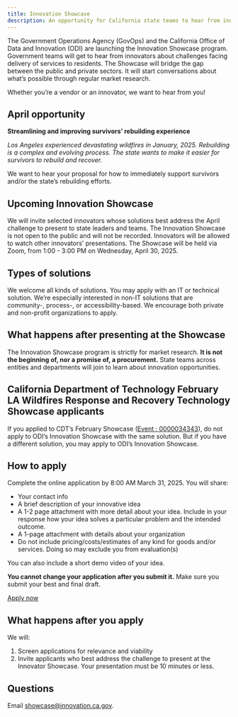 ```yaml
---
title: Innovation Showcase
description: An opportunity for California state teams to hear from innovators about challenges facing delivery of services to residents.
---
```


<p class="text-lead">The Government Operations Agency (GovOps) and the California Office of Data and Innovation (ODI) are launching the Innovation Showcase program. Government teams will get to hear from innovators about challenges facing delivery of services to residents. The Showcase will bridge the gap between the public and private sectors. It will start conversations about what’s possible through regular market research.</p>

Whether you’re a vendor or an innovator, we want to hear from you!

## April opportunity

**Streamlining and improving survivors’ rebuilding experience**

*Los Angeles experienced devastating wildfires in January, 2025. Rebuilding is a complex and evolving process. The state wants to make it easier for survivors to rebuild and recover.*

We want to hear your proposal for how to immediately support survivors and/or the state’s rebuilding efforts.

## Upcoming Innovation Showcase

We will invite selected innovators whose solutions best address the April challenge to present to state leaders and teams. The Innovation Showcase is not open to the public and will not be recorded. Innovators will be allowed to watch other innovators’ presentations. The Showcase will be held via Zoom, from 1:00 - 3:00 PM on Wednesday, April 30, 2025.

## Types of solutions

We welcome all kinds of solutions. You may apply with an IT or technical solution. We’re especially interested in non-IT solutions that are community-, process-, or accessibility-based. We encourage both private and non-profit organizations to apply.

## What happens after presenting at the Showcase

The Innovation Showcase program is strictly for market research. **It is not the beginning of, nor a promise of, a procurement.** State teams across entities and departments will join to learn about innovation opportunities.

## California Department of Technology February LA Wildfires Response and Recovery Technology Showcase applicants

If you applied to CDT’s February Showcase ([Event : 0000034343](https://caleprocure.ca.gov/pages/Events-BS3/event-details.aspx?Page=AUC_RESP_INQ_DTL&Action=U&AUC_ID=0000034343&AUC_ROUND=1&BIDDER_ID=BID0000001&BIDDER_LOC=1&BIDDER_SETID=STATE&BIDDER_TYPE=B&BUSINESS_UNIT=77601)), do not apply to ODI’s Innovation Showcase with the same solution. But if you have a different solution, you may apply to ODI’s Innovation Showcase.


## How to apply

Complete the online application by 8:00 AM March 31, 2025. You will share:

* Your contact info
* A brief description of your innovative idea
* A 1-2 page attachment with more detail about your idea. Include in your response how your idea solves a particular problem and the intended outcome.
* A 1-page attachment with details about your organization
* Do not include pricing/costs/estimates of any kind for goods and/or services. Doing so may exclude you from evaluation(s)

You can also include a short demo video of your idea.

**You cannot change your application after you submit it.** Make sure you submit your best and final draft.
<div id="isa-cta">
 <a class="btn-primary featured-btn external-link" href="https://airtable.com/appcy9MspSTfFx0xl/pagaEbNCkJbrQKMD1/form" target="_blank"><span>Apply now</span></a>

 ## What happens after you apply

We will:

1. Screen applications for relevance and viability
2. Invite applicants who best address the challenge to present at the Innovator Showcase. Your presentation must be 10 minutes or less.

## Questions

Email showcase@innovation.ca.gov.

